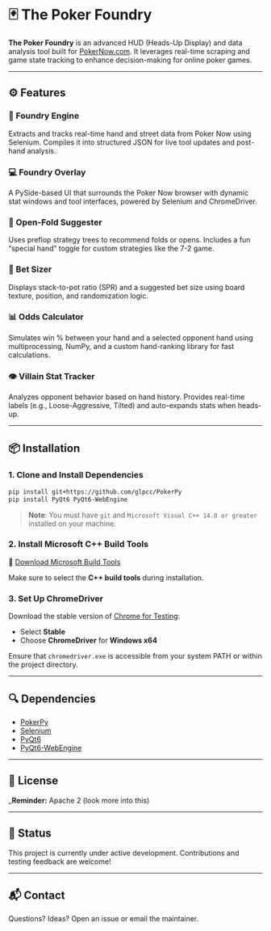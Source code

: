 # 🃏 The Poker Foundry

**The Poker Foundry** is an advanced HUD (Heads-Up Display) and data analysis tool built for [PokerNow.com](https://www.pokernow.club/). It leverages real-time scraping and game state tracking to enhance decision-making for online poker games.

---

## ⚙️ Features

### 🧠 Foundry Engine
Extracts and tracks real-time hand and street data from Poker Now using Selenium. Compiles it into structured JSON for live tool updates and post-hand analysis.

### 💻 Foundry Overlay
A PySide-based UI that surrounds the Poker Now browser with dynamic stat windows and tool interfaces, powered by Selenium and ChromeDriver.

### 🎲 Open-Fold Suggester
Uses preflop strategy trees to recommend folds or opens. Includes a fun “special hand” toggle for custom strategies like the 7-2 game.

### 📏 Bet Sizer
Displays stack-to-pot ratio (SPR) and a suggested bet size using board texture, position, and randomization logic.

### 📊 Odds Calculator
Simulates win % between your hand and a selected opponent hand using multiprocessing, NumPy, and a custom hand-ranking library for fast calculations.

### 👁️ Villain Stat Tracker
Analyzes opponent behavior based on hand history. Provides real-time labels (e.g., Loose-Aggressive, Tilted) and auto-expands stats when heads-up.

---

## 📦 Installation

### 1. Clone and Install Dependencies

```bash
pip install git+https://github.com/glpcc/PokerPy
pip install PyQt6 PyQt6-WebEngine
```

> **Note**: You must have `git` and `Microsoft Visual C++ 14.0 or greater` installed on your machine.

### 2. Install Microsoft C++ Build Tools

🔧 [Download Microsoft Build Tools](https://visualstudio.microsoft.com/visual-cpp-build-tools/)

Make sure to select the **C++ build tools** during installation.

### 3. Set Up ChromeDriver

Download the stable version of [Chrome for Testing](https://googlechromelabs.github.io/chrome-for-testing/):

- Select **Stable**
- Choose **ChromeDriver** for **Windows x64**

Ensure that `chromedriver.exe` is accessible from your system PATH or within the project directory.

---

## 🔍 Dependencies

- [PokerPy](https://github.com/glpcc/PokerPy)  
- [Selenium](https://www.selenium.dev/)  
- [PyQt6](https://pypi.org/project/PyQt6/)  
- [PyQt6-WebEngine](https://pypi.org/project/PyQt6-WebEngine/)

---

## 📄 License

_**Reminder:** Apache 2 (look more into this)

---

## 🚧 Status

This project is currently under active development. Contributions and testing feedback are welcome!

---

## 📬 Contact

Questions? Ideas? Open an issue or email the maintainer.
